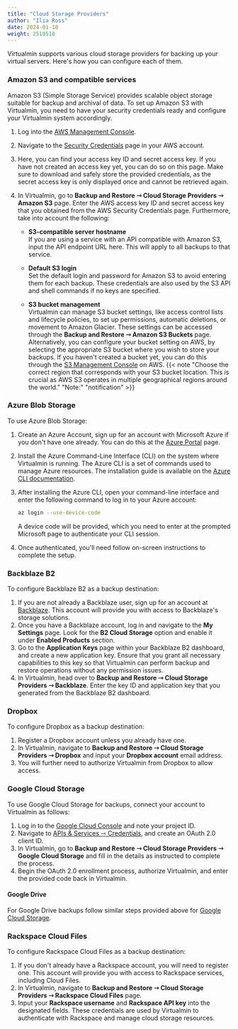 ```yaml
---
title: "Cloud Storage Providers"
author: "Ilia Ross"
date: 2024-01-10
weight: 2510510
---
```


Virtualmin supports various cloud storage providers for backing up your virtual servers. Here's how you can configure each of them.

### Amazon S3 and compatible services

Amazon S3 (Simple Storage Service) provides scalable object storage suitable for backup and archival of data. To set up Amazon S3 with Virtualmin, you need to have your security credentials ready and configure your Virtualmin system accordingly.

1. Log into the [AWS Management Console](https://console.aws.amazon.com/).
2. Navigate to the [Security Credentials](https://console.aws.amazon.com/iam/home#/security_credentials) page in your AWS account.
3. Here, you can find your access key ID and secret access key. If you have not created an access key yet, you can do so on this page. Make sure to download and safely store the provided credentials, as the secret access key is only displayed once and cannot be retrieved again.
4. In Virtualmin, go to **Backup and Restore ⇾ Cloud Storage Providers ⇾ Amazon S3** page. Enter the AWS access key ID and secret access key that you obtained from the AWS Security Credentials page.
    Furthermore, take into account the following:

    - **S3-compatible server hostname**  
    If you are using a service with an API compatible with Amazon S3, input the API endpoint URL here. This will apply to all backups to that service.

    - **Default S3 login**  
    Set the default login and password for Amazon S3 to avoid entering them for each backup. These credentials are also used by the S3 API and shell commands if no keys are specified.

    - **S3 bucket management**  
    Virtualmin can manage S3 bucket settings, like access control lists and lifecycle policies, to set up permissions, automatic deletions, or movement to Amazon Glacier. These settings can be accessed through the **Backup and Restore ⇾ Amazon S3 Buckets** page.
    Alternatively, you can configure your bucket setting on AWS, by selecting the appropriate S3 bucket where you wish to store your backups. If you haven't created a bucket yet, you can do this through the [S3 Management Console](https://s3.console.aws.amazon.com/s3/home) on AWS.
    {{< note "Choose the correct region that corresponds with your S3 bucket location. This is crucial as AWS S3 operates in multiple geographical regions around the world." "Note:" "notification" >}}


### Azure Blob Storage
To use Azure Blob Storage:

1. Create an Azure Account, sign up for an account with Microsoft Azure if you don't have one already. You can do this at the [Azure Portal](https://portal.azure.com/) page.

2. Install the Azure Command-Line Interface (CLI) on the system where Virtualmin is running. The Azure CLI is a set of commands used to manage Azure resources. The installation guide is available on the [Azure CLI documentation](https://docs.microsoft.com/en-us/cli/azure/install-azure-cli).
3. After installing the Azure CLI, open your command-line interface and enter the following command to log in to your Azure account:
    ```bash
    az login --use-device-code
    ```
    A device code will be provided, which you need to enter at the prompted Microsoft page to authenticate your CLI session.

4. Once authenticated, you'll need follow on-screen instructions to complete the setup.

### Backblaze B2
To configure Backblaze B2 as a backup destination:

1. If you are not already a Backblaze user, sign up for an account at [Backblaze](https://www.backblaze.com/). This account will provide you with access to Backblaze's storage solutions.
2. Once you have a Backblaze account, log in and navigate to the **My Settings** page. Look for the **B2 Cloud Storage** option and enable it under **Enabled Products** section.
3. Go to the **Application Keys** page within your Backblaze B2 dashboard, and create a new application key. Ensure that you grant all necessary capabilities to this key so that Virtualmin can perform backup and restore operations without any permission issues.
4. In Virtualmin, head over to **Backup and Restore ⇾ Cloud Storage Providers ⇾ Backblaze**. Enter the key ID and application key that you generated from the Backblaze B2 dashboard.

### Dropbox
To configure Dropbox as a backup destination:

1. Register a Dropbox account unless you already have one.
2. In Virtualmin, navigate to **Backup and Restore ⇾ Cloud Storage Providers ⇾ Dropbox** and input your **Dropbox account** email address.
3. You will further need to authorize Virtualmin from Dropbox to allow access.

### Google Cloud Storage
To use Google Cloud Storage for backups, connect your account to Virtualmin as follows:

1. Log in to the [Google Cloud Console](https://console.cloud.google.com/cloud-resource-manager) and note your project ID.
2. Navigate to [APIs & Services ⇾ Credentials](https://console.cloud.google.com/apis/credentials), and create an OAuth 2.0 client ID.
3. In Virtualmin, go to **Backup and Restore ⇾ Cloud Storage Providers ⇾ Google Cloud Storage** and fill in the details as instructed to complete the process.
4. Begin the OAuth 2.0 enrollment process, authorize Virtualmin, and enter the provided code back in Virtualmin.

#### Google Drive
For Google Drive backups follow similar steps provided above for [Google Cloud Storage](#google-cloud-storage).

### Rackspace Cloud Files
To configure Rackspace Cloud Files as a backup destination:

1. If you don't already have a Rackspace account, you will need to register one. This account will provide you with access to Rackspace services, including Cloud Files.
2. In Virtualmin, navigate to **Backup and Restore ⇾ Cloud Storage Providers ⇾ Rackspace Cloud Files** page.
3. Input your **Rackspace username** and **Rackspace API key** into the designated fields. These credentials are used by Virtualmin to authenticate with Rackspace and manage cloud storage resources.
